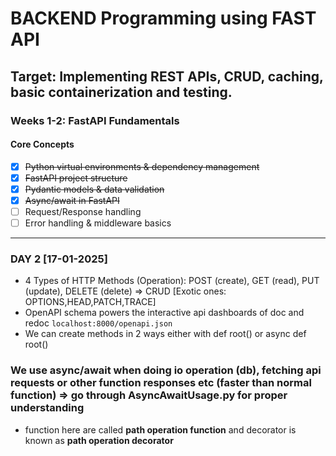 # BACKEND Programming using FAST API

## Target: Implementing REST APIs, CRUD, caching, basic containerization and testing.

### Weeks 1-2: FastAPI Fundamentals
#### Core Concepts
- [X] ~~Python virtual environments & dependency management~~
- [X] ~~FastAPI project structure~~
- [X] ~~Pydantic models & data validation~~
- [X] ~~Async/await in FastAPI~~
- [ ] Request/Response handling
- [ ] Error handling & middleware basics
---

### DAY 2 [17-01-2025]

- 4 Types of HTTP Methods (Operation): POST (create), GET (read), PUT (update), DELETE (delete) => CRUD [Exotic ones: OPTIONS,HEAD,PATCH,TRACE]
- OpenAPI schema powers the interactive api dashboards of doc and redoc
```localhost:8000/openapi.json```
- We can create methods in 2 ways either with def root() or async def root()
### We use async/await when doing io operation (db), fetching api requests or other function responses etc (faster than normal function) => go through AsyncAwaitUsage.py for proper understanding
- function here are called **path operation function** and decorator is known as **path operation decorator**

